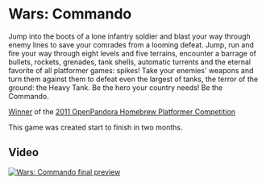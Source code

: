 # Wars: Commando
Jump into the boots of a lone infantry soldier and blast your way through enemy lines to save your comrades from a looming defeat. Jump, run and fire your way through eight levels and five terrains, encounter a barrage of bullets, rockets, grenades, tank shells, automatic turrents and the eternal favorite of all platformer games: spikes! Take your enemies' weapons and turn them against them to defeat even the largest of tanks, the terror of the ground: the Heavy Tank. Be the hero your country needs! Be the Commando.

[Winner](http://boards.openpandora.org/index.php?/topic/2669-homebrew-submissionvoting-thread/) of the [2011 OpenPandora Homebrew Platformer Competition](http://boards.openpandora.org/index.php?/topic/1296-homebrew-platforming-competition/)

This game was created start to finish in two months.

## Video
[![Wars: Commando final preview](http://img.youtube.com/vi/Gw-d9d63KGE/0.jpg)](http://www.youtube.com/watch?v=Gw-d9d63KGE)

